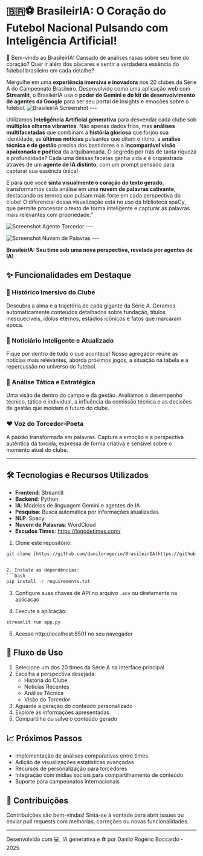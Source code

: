 # 🇧🇷⚽ BrasileirIA: O Coração do Futebol Nacional Pulsando com Inteligência Artificial!

👋 Bem-vindo ao BrasileirIA! Cansado de análises rasas sobre seu time do coração? Quer ir além dos placares e sentir a verdadeira essência do futebol brasileiro em cada detalhe?

Mergulhe em uma **experiência imersiva e inovadora** nos 20 clubes da Série A do Campeonato Brasileiro. Desenvolvido como uma aplicação web com **Streamlit**, o BrasileirIA usa o **poder do Gemini e do kit de desenvolvimento de agentes da Google** para ser seu portal de insights e emoções sobre o futebol.
![BrasileirIA Screenshot](https://github.com/danilorogerio/BrasileirIA/blob/704f817f36fa8c8da21ba2f028838e45993acc97/imagens/Tela_Inicial.png) ---

Utilizamos **Inteligência Artificial generativa** para desvendar cada clube sob **múltiplos olhares vibrantes**. Não apenas dados frios, mas **análises multifacetadas** que combinam a **história gloriosa** que forjou sua identidade, as **últimas notícias** pulsantes que ditam o ritmo, a **análise técnica e de gestão** precisa dos bastidores e a **incomparável visão apaixonada e poética** da arquibancada. O segredo por trás de tanta riqueza e profundidade? Cada uma dessas facetas ganha vida e é orquestrada através de um **agente de IA distinto**, com um prompt pensado para capturar sua essência única! 

E para que você **sinta visualmente o coração do texto gerado**, transformamos cada análise em uma **nuvem de palavras cativante**, destacando os termos que pulsam mais forte em cada perspectiva do clube!  O diferencial dessa visualização está no uso da biblioteca spaCy, que permite processar o texto de forma inteligente e capturar as palavras mais relevantes com propriedade."

![Screenshot Agente Torcedor](https://github.com/danilorogerio/BrasileirIA/blob/e0e3e846b297eeffe03ec20ac6c452be258785d1/imagens/tela%20Nuvem%20Termos%20Gerais.jpg) ---

![Screenshot Nuvem de Palavras ](https://github.com/danilorogerio/BrasileirIA/blob/e0e3e846b297eeffe03ec20ac6c452be258785d1/imagens/Tela%20Nuvem%20Pessoas.jpg) ---

**BrasileirIA: Seu time sob uma nova perspectiva, revelada por agentes de IA!**


## ✨ Funcionalidades em Destaque

### 📜 Histórico Imersivo do Clube 
Descubra a alma e a trajetória de cada gigante da Série A. Geramos automaticamente conteúdos detalhados sobre fundação, títulos inesquecíveis, ídolos eternos, estádios icônicos e fatos que marcaram época.

### 📰 Noticiário Inteligente e Atualizado
Fique por dentro de tudo o que acontece! Nosso agregador reúne as  notícias mais relevantes, aborda próximos jogos, a situação na tabela e a repercussão no universo do futebol.

### 🧠 Análise Tática e Estratégica
Uma visão de dentro do campo e da gestão. Avaliamos o desempenho técnico, tático e individual, a influência da comissão técnica e as decisões de gestão que moldam o futuro do clube.

### ❤️ Voz do Torcedor-Poeta
A paixão transformada em palavras. Capture a emoção e a perspectiva autêntica da torcida, expressa de forma criativa e sensível sobre o momento atual do clube.

---

## 🛠️ Tecnologias e Recursos Utilizados

- **Frontend**: Streamlit
- **Backend**: Python
- **IA**: Modelos de linguagem Gemini e agentes de IA
- **Pesquisa**: Busca automática por informações atualizadas
- **NLP**: Spacy
- **Nuvem de Palavras**: WordCloud
- **Escudos Times**: https://logodetimes.com/

1. Clone este repositório:
```bash
git clone [https://github.com/danilorogerio/BrasileirIA(https://github.com/danilorogerio/BrasileirIA


2. Instale as dependências:
```bash
pip install -r requirements.txt
```

3. Configure suas chaves de API no arquivo `.env` ou diretamente na aplicacao

4. Execute a aplicação:
```bash
streamlit run app.py
```

5. Acesse http://localhost:8501 no seu navegador

## 🔄 Fluxo de Uso

1. Selecione um dos 20 times da Série A na interface principal
2. Escolha a perspectiva desejada:
   - História do Clube
   - Notícias Recentes
   - Análise Técnica
   - Visão do Torcedor
3. Aguarde a geração do conteúdo personalizado
4. Explore as informações apresentadas
5. Compartilhe ou salve o conteúdo gerado

## 📈 Próximos Passos

- Implementação de análises comparativas entre times
- Adição de visualizações estatísticas avançadas
- Recursos de personalização para torcedores
- Integração com mídias sociais para compartilhamento de conteúdo
- Suporte para campeonatos internacionais

## 🤝 Contribuições

Contribuições são bem-vindas! Sinta-se à vontade para abrir issues ou enviar pull requests com melhorias, correções ou novas funcionalidades.

---

Desenvolvido com 💻, IA generativa e ⚽ por Danilo Rogério Boccardo - 2025
